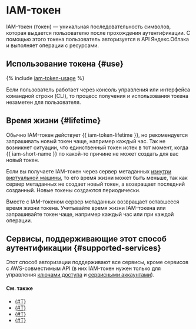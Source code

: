 # IAM-токен

IAM-токен (токен) — уникальная последовательность символов, которая выдается пользователю после прохождения аутентификации. С помощью этого токена пользователь авторизуется в API Яндекс.Облака и выполняет операции с ресурсами.

## Использование токена {#use}

{% include [iam-token-usage](../../../_includes/iam-token-usage.md) %}

Если пользователь работает через консоль управления или интерфейса командной строки (CLI), то процесс получения и использования токена незаметен для пользователя.

## Время жизни {#lifetime}

Обычно IAM-токен действует {{ iam-token-lifetime }}, но рекомендуется запрашивать новый токен чаще, например каждый час. Так не возникнет ситуации, что единственный токен истек в тот момент, когда {{ iam-short-name }} по какой-то причине не может создать для вас новый токен.

Если вы получаете IAM-токен через сервер метаданных [изнутри виртуальной машины](../../../compute/operations/vm-connect/auth-inside-vm.md), то его время жизни может быть меньше, так как сервер метаданных не создает новый токен, а возвращает последний созданный. Новые токены создаются периодически.

Вместе с IAM-токеном сервер метаданных возвращает оставшееся время жизни токена. Учитывайте время жизни IAM-токена или запрашивайте токен чаще, например каждый час или при каждой операции.

## Сервисы, поддерживающие этот способ аутентификации {#supported-services}

Этот способ авторизации поддерживают все сервисы, кроме сервисов с AWS-совместимым API (в них IAM-токен нужен только для управления [ключами доступа](access-key.md) и [сервисными аккаунтами](../users/service-accounts.md)).

#### См. также

* [{#T}](../../operations/iam-token/create.md)
* [{#T}](../../operations/iam-token/create-for-sa.md)
* [{#T}](../../../compute/operations/vm-connect/auth-inside-vm.md)
* [{#T}](index.md)
